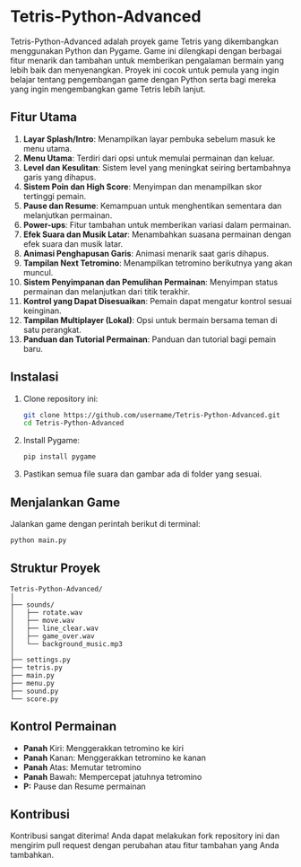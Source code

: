 # Tetris-Python-Advanced

Tetris-Python-Advanced adalah proyek game Tetris yang dikembangkan menggunakan Python dan Pygame. Game ini dilengkapi dengan berbagai fitur menarik dan tambahan untuk memberikan pengalaman bermain yang lebih baik dan menyenangkan. Proyek ini cocok untuk pemula yang ingin belajar tentang pengembangan game dengan Python serta bagi mereka yang ingin mengembangkan game Tetris lebih lanjut.

## Fitur Utama

1. **Layar Splash/Intro**: Menampilkan layar pembuka sebelum masuk ke menu utama.
2. **Menu Utama**: Terdiri dari opsi untuk memulai permainan dan keluar.
3. **Level dan Kesulitan**: Sistem level yang meningkat seiring bertambahnya garis yang dihapus.
4. **Sistem Poin dan High Score**: Menyimpan dan menampilkan skor tertinggi pemain.
5. **Pause dan Resume**: Kemampuan untuk menghentikan sementara dan melanjutkan permainan.
6. **Power-ups**: Fitur tambahan untuk memberikan variasi dalam permainan.
7. **Efek Suara dan Musik Latar**: Menambahkan suasana permainan dengan efek suara dan musik latar.
8. **Animasi Penghapusan Garis**: Animasi menarik saat garis dihapus.
9. **Tampilan Next Tetromino**: Menampilkan tetromino berikutnya yang akan muncul.
10. **Sistem Penyimpanan dan Pemulihan Permainan**: Menyimpan status permainan dan melanjutkan dari titik terakhir.
11. **Kontrol yang Dapat Disesuaikan**: Pemain dapat mengatur kontrol sesuai keinginan.
12. **Tampilan Multiplayer (Lokal)**: Opsi untuk bermain bersama teman di satu perangkat.
13. **Panduan dan Tutorial Permainan**: Panduan dan tutorial bagi pemain baru.

## Instalasi

1. Clone repository ini:
    ```bash
    git clone https://github.com/username/Tetris-Python-Advanced.git
    cd Tetris-Python-Advanced
    ```

2. Install Pygame:
    ```bash
    pip install pygame
    ```

3. Pastikan semua file suara dan gambar ada di folder yang sesuai.

## Menjalankan Game

Jalankan game dengan perintah berikut di terminal:
```bash
python main.py
```

## Struktur Proyek
```
Tetris-Python-Advanced/
│
├── sounds/
│   ├── rotate.wav
│   ├── move.wav
│   ├── line_clear.wav
│   ├── game_over.wav
│   └── background_music.mp3
│
├── settings.py
├── tetris.py
├── main.py
├── menu.py
├── sound.py
└── score.py
```
## Kontrol Permainan
 * **Panah** Kiri: Menggerakkan tetromino ke kiri
 * **Panah** Kanan: Menggerakkan tetromino ke kanan
 * **Panah** Atas: Memutar tetromino
 * **Panah** Bawah: Mempercepat jatuhnya tetromino
 * **P:** Pause dan Resume permainan


## Kontribusi
Kontribusi sangat diterima! Anda dapat melakukan fork repository ini dan mengirim pull request dengan perubahan atau fitur tambahan yang Anda tambahkan.

